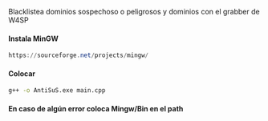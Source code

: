Blacklistea dominios sospechoso o peligrosos y dominios con el grabber de W4SP

#### Instala MinGW
```powershell
https://sourceforge.net/projects/mingw/
```
#### Colocar
```bash
g++ -o AntiSuS.exe main.cpp
```
#### En caso de algún error coloca Mingw/Bin en el path
